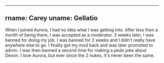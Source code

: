 ---
rname: Carey
uname: Gellatio
--

When I joined Aurora, I had no idea what I was getting into. After less then a month of being there, I was accepted as a moderator. 3 weeks later, I was banned for doing my job. I was banned for 2 weeks and I didn't really have anywhere else to go. I finally got my mod back and was later promoted to admin. I was then banned a second time for making a pedo joke about Devon. I love Aurora, but ever since the 2 nukes, it's never been the same.

